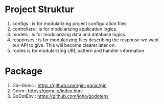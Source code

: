 # Project Struktur

1. configs : is for modularizing project configuration files
2. controllers : is for modularizing application logics.
3. models : is for modularizing data and database logics.
4. responses : is for modularizing files describing the response we want our API to give. This will become clearer later on.
5. routes is for modularizing URL pattern and handler information.

# Package

1. Gin-Gonic : https://github.com/gin-gonic/gin
2. Gorm : https://gorm.io/index.html
3. GoDotEnv : https://github.com/joho/godotenv
